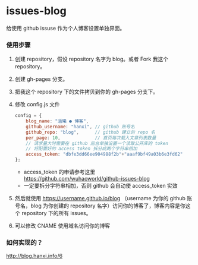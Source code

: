 # issues-blog

给使用 github issuse 作为个人博客设置单独界面。

### 使用步骤

1. 创建 repository，假设 repository 名字为 blog。或者 Fork 我这个 repository。
2. 创建 gh-pages 分支。
3. 把我这个 repository 下的文件拷贝到你的 gh-pages 分支下。
4. 修改 config.js 文件

    ```js
	config = {
	    blog_name: "涵曦 ● 博客",
	    github_username: "hanxi", // github 账号名
	    github_repo: "blog",      // github 建立的 repo 名
	    per_page: 10,             // 首页每次载入文章列表数量
        // 请求量大时需要在 github 后台单独设置一个读取公开库的 token
        // 将配置好的 access token 拆分成两个字符串相加
        access_token: "dbfe3dd66ee904988f2b"+"aaaf9bf49a03b6e3fd62"
	};
    ```
    
   * access_token 的申请参考这里 https://github.com/wuhaoworld/github-issues-blog
   * 一定要拆分字符串相加，否则 github 会自动使 access_token 实效

5. 然后就使用 https://username.github.io/blog （username 为你的 github 账号名，blog 为你创建的 repository 名字）访问你的博客了，博客内容是你这个 repository 下的所有 issues。
6. 可以修改 CNAME 使用域名访问你的博客

### 如何实现的？

http://blog.hanxi.info/6
